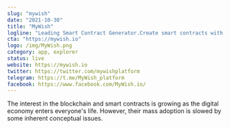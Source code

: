 ```yaml
---
slug: "mywish"
date: "2021-10-30"
title: "MyWish"
logline: "Leading Smart Contract Generator.Create smart contracts with no coding on any blockchain"
cta: "https://mywish.io"
logo: /img/MyWish.png
category: app, explorer
status: live
website: https://mywish.io
twitter: https://twitter.com/mywishplatform
telegram: https://t.me/MyWish_platform
facebook: https://www.facebook.com/MyWish.io/
---
```


The interest in the blockchain and smart contracts is growing as the digital economy enters everyone's life.
However, their mass adoption is slowed by some inherent conceptual issues.
